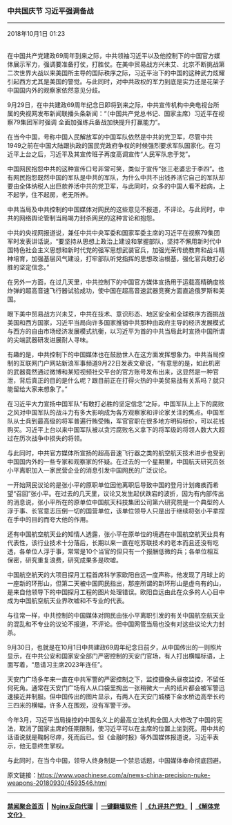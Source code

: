 ### 中共国庆节 习近平强调备战
------------------------

<div class="published">
 <span class="date" title="中国时间">
  <time datetime="2018-10-01T01:23:17+08:00">
   2018年10月1日 01:23
  </time>
 </span>
</div>
<br/>
<div class="wsw">
 <p>
  在中国共产党建政69周年到来之际，中共领袖习近平以及他控制下的中国官方媒体展示军力，强调要准备打仗，打胜仗。在美中贸易战方兴未艾、北京不断挑战第二次世界大战以来美国所主导的国际秩序之际，习近平治下的中国的这种武力炫耀引起西方尤其是美国的警觉。与此同时，对中共政权的军力到底是实力还是花架子中国国内外的观察家依然意见分歧。
 </p>
 <p>
  9月29日，在中共建政69周年纪念日即将到来之际，中共宣传机构中央电视台所属的央视网发布新闻联播头条新闻：“（中国共产党总书记、国家主席）习近平在视察79集团军时强调 全面加强练兵备战加快提升打赢能力”。
 </p>
 <p>
  在当今中国，号称中国人民解放军的中国军队依然是中共的党卫军，尽管中共1949之前在中国大陆跟执政的国民党政府争权的时候强烈要求军队国家化。在习近平上台之后，习近平及其宣传班子再度高调宣传“人民军队忠于党”。
 </p>
 <p>
  中国网民抱怨中共的这种宣传口号非常可笑，类似于宣传“张三老婆忠于李四”。也有网民抱怨既然中国的军队是中共的军队，为什么中共不出钱养活它自己的军队却要由全体纳税人出巨款养活中共的党卫军，与此同时，众多的中国人看不起病，上不起学，住不起房，老无所养。
 </p>
 <p>
  中共当局及中共控制的中国媒体对网民的这些意见不报道，不评论。与此同时，中共的网络舆论管制当局竭力封杀网民的这种言论和抱怨。
 </p>
 <p>
  中共的央视网报道说，兼任中共中央军委和国家军委主席的习近平在视察79集团军时发表讲话说，“要坚持从思想上政治上建设和掌握部队，坚持不懈用新时代中国特色社会主义思想和新时代党的强军思想武装官兵，加强光荣传统教育和战斗精神培育，加强基层风气建设，打牢部队听党指挥的思想政治根基，强化官兵敢打必胜的坚定信念。”
 </p>
 <p>
  在另外一方面，在过几天里，中共控制下的中国官方媒体宣扬用于运载高精确度核炸弹的超高音速飞行器试验成功，使中国在超高音速武器竞赛方面直追俄罗斯和美国。
 </p>
 <p>
  眼下美中贸易战方兴未艾，中共在技术、意识形态、地区安全和全球秩序方面挑战美国和西方国家，习近平当局向许多国家推销中共那种由政府主导的经济发展模式与西方的自由市场经济发展模式抗衡，以习近平为首的中共当局此时宣扬中国所谓的尖端武器研发进展耐人寻味。
 </p>
 <p>
  有趣的是，中共控制下的中国媒体也在鼓励世人在这方面发挥想象力。中共当局控制的互联网门户网站新浪军事频道9月22日发表文章说，“有意思的是，如此机密的武器竟然通过微博和某短视频社交平台的官方账号发布出来，这显然是一种官泄，背后真正的目的是什么呢？跟目前正在打得火热的中美贸易战有关系吗？就只能留给大家来想象了。”
 </p>
 <p>
  在习近平大力宣扬中国军队“有敢打必胜的坚定信念”之际，中国军队上上下的腐败之风对中国军队的战斗力有多大影响成为各方观察家和评论家关注的焦点。中国军队从士兵到最高级的将军普遍行贿受贿，军官官职在很多地方明码标价，可以花钱购买。习近平上台以来中国军队被以贪污腐败名义拿下的将军级的将领人数大大超过在历次战争中损失的将领。
 </p>
 <p>
  与此同时，中共官方媒体所宣扬的超高音速飞行器之类的航空航天技术进步也受到中国国内外的一些专家和观察家的怀疑。在过去的一个星期里，中国航天研究员张小平离职加入一家民营企业的消息引发中国网民的广泛议论。
 </p>
 <p>
  一开始网民议论的是张小平的原职单位因他离职后导致中国的登月计划瘫痪而希望“召回”张小平。在过去的几天里，议论又发生起伏跌宕的波折，因为有内部传出的消息说，张小平所在的原单位中国航天科技集团公司第六研究院是一个典型的人浮于事、长官意志压倒一切的国营单位，该单位领导人只是出于继续将张小平拿捏在手中的目的而夸大他的作用。
 </p>
 <p>
  还有中国航空航天业的知情人透露，张小平在原单位的境遇在中国航空航天业具有代表性，该行业技术十分落后，长期以来一直在吃苏联技术的老本而且还没有吃透，各单位人浮于事，常常是10个当官的但只有一个报酬低微的兵；各单位相互保密，研究重复浪费，研究成果多是吹嘘。
 </p>
 <p>
  中国航空航天的大项目探月工程首席科学家欧阳自远一度声称，他发现了月球上的一座新的环形山，但第二天被中国网民指出，那座所谓的新环形山是虚乌有的山，是来自他领导下的中国探月工程的图片处理错误。欧阳自远由此在众多的人心目中成为中国航空航天业界吹嘘和不专业的代表。
 </p>
 <p>
  与往常一样，中共控制的中国媒体对网民由张小平离职引发的有关中国航空航天业的混乱和不专业的议论不报道，不评论。但中国网管当局也没有对这些议论大力封杀。
 </p>
 <p>
  9月30日，也就是在10月1日中共建政69周年纪念日前夕，从中国传出的一则照片显示，在中共公安和国家安全部门严密控制的天安门官场，有人打出横幅标语，上面写着，“恳请习主席2023年连任”。
 </p>
 <p>
  天安门广场多年来一直在中共军警的严密控制之下，监控摄像头昼夜监控，不留任何死角。通常在天安门广场有人从口袋里掏出一张稍微大一点的纸片都会被军警迅速接近并制服。但中国传出的图片显示，有两人在天安门城楼下金水桥边高举长约三四米的横幅，许多人在围观，没有军警干涉。
 </p>
 <p>
  今年3月，习近平当局操控的中国名义上的最高立法机构全国人大修改了中国的宪法，取消了国家主席的任期限制，使习近平可以在主席的位置上坐到死。用中共的话语说就是鞠躬尽瘁，死而后已。但《金融时报》等外国媒体报道说，习近平表示，他无意终生掌权。
 </p>
 <p>
  与此同时，在当今中国，领导人终身制是一个禁忌话题，中国媒体奉命彻底回避。
 </p>
</div>

原文链接：https://www.voachinese.com/a/news-china-precision-nuke-weapons-20180930/4593546.html


------------------------
#### [禁闻聚合首页](https://github.com/gfw-breaker/banned-news/blob/master/README.md) &nbsp;|&nbsp; [Nginx反向代理](https://github.com/gfw-breaker/open-proxy/blob/master/README.md) &nbsp;|&nbsp;  [一键翻墙软件](https://github.com/gfw-breaker/nogfw/blob/master/README.md) &nbsp;|&nbsp; [《九评共产党》](https://github.com/gfw-breaker/9ping.md/blob/master/README.md#九评之一评共产党是什么) &nbsp;|&nbsp; [《解体党文化》](https://github.com/gfw-breaker/jtdwh.md/blob/master/README.md#绪论)